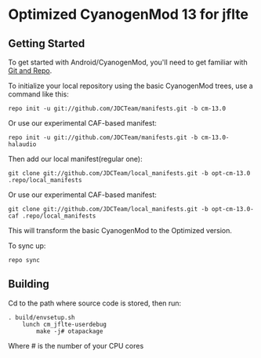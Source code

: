 Optimized CyanogenMod 13 for jflte
===========

Getting Started
---------------

To get started with Android/CyanogenMod, you'll need to get
familiar with [Git and Repo](http://source.android.com/source/using-repo.html).

To initialize your local repository using the basic CyanogenMod trees, use a command like this:

    repo init -u git://github.com/JDCTeam/manifests.git -b cm-13.0
   
Or use our experimental CAF-based manifest:

    repo init -u git://github.com/JDCTeam/manifests.git -b cm-13.0-halaudio

Then add our local manifest(regular one):

    git clone git://github.com/JDCTeam/local_manifests.git -b opt-cm-13.0 .repo/local_manifests
    
Or use our experimental CAF-based manifest:

    git clone git://github.com/JDCTeam/local_manifests.git -b opt-cm-13.0-caf .repo/local_manifests
    
This will transform the basic CyanogenMod to the Optimized version.

To sync up:

    repo sync

Building
---------------

Cd to the path where source code is stored, then run:

    . build/envsetup.sh
        lunch cm_jflte-userdebug
            make -j# otapackage
            
Where # is the number of your CPU cores
